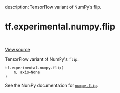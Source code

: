 description: TensorFlow variant of NumPy's flip.

<div itemscope itemtype="http://developers.google.com/ReferenceObject">
<meta itemprop="name" content="tf.experimental.numpy.flip" />
<meta itemprop="path" content="Stable" />
</div>

# tf.experimental.numpy.flip

<!-- Insert buttons and diff -->

<table class="tfo-notebook-buttons tfo-api nocontent" align="left">

</table>

<a target="_blank" href="/code/stable/tensorflow/python/ops/numpy_ops/np_array_ops.py">View source</a>



TensorFlow variant of NumPy's `flip`.

<pre class="devsite-click-to-copy prettyprint lang-py tfo-signature-link">
<code>tf.experimental.numpy.flip(
    m, axis=None
)
</code></pre>



<!-- Placeholder for "Used in" -->

See the NumPy documentation for [`numpy.flip`](https://numpy.org/doc/1.16/reference/generated/numpy.flip.html).